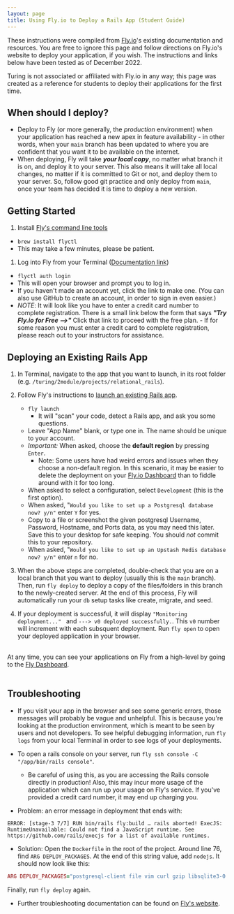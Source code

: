```yaml
---
layout: page
title: Using Fly.io to Deploy a Rails App (Student Guide)
---
```

<section class="note">
<p>These instructions were compiled from <a href="https://fly.io" target="_blank">Fly.io</a>'s existing documentation and resources. You are free to ignore this page and follow directions on Fly.io's website to deploy your application, if you wish. The instructions and links below have been tested as of December 2022.</p>

<p>Turing is not associated or affiliated with Fly.io in any way; this page was created as a reference for students to deploy their applications for the first time. 
</p>
</section>

## When should I deploy?
- Deploy to Fly (or more generally, the _production_ environment) when your application has reached a new apex in feature availability - in other words, when your `main` branch has been updated to where you are confident that you want it to be available on the internet. 
- When deploying, Fly will take ___your local copy___, no matter what branch it is on, and deploy it to your server. This also means it will take all local changes, no matter if it is committed to Git or not, and deploy them to your server. So, follow good git practice and only deploy from `main`, once your team has decided it is time to deploy a new version. 

## Getting Started
1. Install [Fly's command line tools](https://fly.io/docs/hands-on/install-flyctl)
- `brew install flyctl`
- This may take a few minutes, please be patient. 

1. Log into Fly from your Terminal ([Documentation link](https://fly.io/docs/getting-started/log-in-to-fly))
- `flyctl auth login`
- This will open your browser and prompt you to log in. 
- If you haven't made an account yet, click the link to make one. (You can also use GitHub to create an account, in order to sign in even easier.)
- *NOTE*: It will look like you have to enter a credit card number to complete registration. There is a small link below the form that says ___"Try Fly.io for Free -->"___ Click that link to proceed with the free plan. 
      - If for some reason you must enter a credit card to complete registration, please reach out to your instructors for assistance. 


## Deploying an Existing Rails App

1. In Terminal, navigate to the app that you want to launch, in its root folder (e.g. `/turing/2module/projects/relational_rails`). 

1. Follow Fly's instructions to [launch an existing Rails app](https://fly.io/docs/rails/getting-started/existing). 
   - `fly launch`
      - It will "scan" your code, detect a Rails app, and ask you some questions. 
   - Leave "App Name" blank, or type one in. The name should be unique to your account. 
   - *Important:* When asked, choose the __default region__ by pressing `Enter`. 
      - Note: Some users have had weird errors and issues when they choose a non-default region. In this scenario, it may be easier to delete the deployment on your [Fly.io Dashboard](https://fly.io/dashboard) than to fiddle around with it for too long. 
   - When asked to select a configuration, select `Development` (this is the first option). 
   - When asked, "`Would you like to set up a Postgresql database now? y/n"` enter `Y` for yes. 
   - Copy to a file or screenshot the given postgresql Username, Password, Hostname, and Ports data, as you may need this later. Save this to your desktop for safe keeping. You should _not_ commit this to your repository. 
   - When asked, "`Would you like to set up an Upstash Redis database now? y/n"` enter `n` for no. 

1. When the above steps are completed, double-check that you are on a local branch that you want to deploy (usually this is the `main` branch). Then, run `fly deploy` to deploy a copy of the files/folders in this branch to the newly-created server. At the end of this process, Fly will automatically run your `db` setup tasks like create, migrate, and seed. 

1. If your deployment is successful, it will display `"Monitoring deployment..." ` and `---> v0 deployed successfully.`. This `v0` number will increment with each subsquent deployment. Run `fly open` to open your deployed application in your browser. 

<section class="call-to-action">
<br/>
At any time, you can see your applications on Fly from a high-level by going to the <a target="_blank" href="https://fly.io/dashboard">Fly Dashboard</a>. 
<br/><br/>
</section>



## Troubleshooting
- If you visit your app in the browser and see some generic errors, those messages will probably be vague and unhelpful. This is because you're looking at the production environment, which is meant to be seen by users and not developers. To see helpful debugging information, run `fly logs` from your local Terminal in order to see logs of your deployments. 
- To open a rails console on your server, run `fly ssh console -C "/app/bin/rails console"`. 
   - Be careful of using this, as you are accessing the Rails console directly in production! Also, this may incur more usage of the application which can run up your usage on Fly's service. If you've provided a credit card number, it may end up charging you. 

- Problem: an error message in deployment that ends with: 
```
ERROR: [stage-3 7/7] RUN bin/rails fly:build … rails aborted! ExecJS: RuntimeUnavailable: Could not find a JavaScript runtime. See https://github.com/rails/execjs for a list of available runtimes.
```
   - Solution: Open the `Dockerfile` in the root of the project. Around line 76, find `ARG DEPLOY_PACKAGES`. At the end of this string value, add `nodejs`. It should now look like this: 
   ```ruby
   ARG DEPLOY_PACKAGES="postgresql-client file vim curl gzip libsqlite3-0 nodejs"
   ```
   Finally, run `fly deploy` again. 

- Further troubleshooting documentation can be found on [Fly's website](https://fly.io/docs/rails/getting-started/existing/#troubleshooting-your-initial-deployment).  